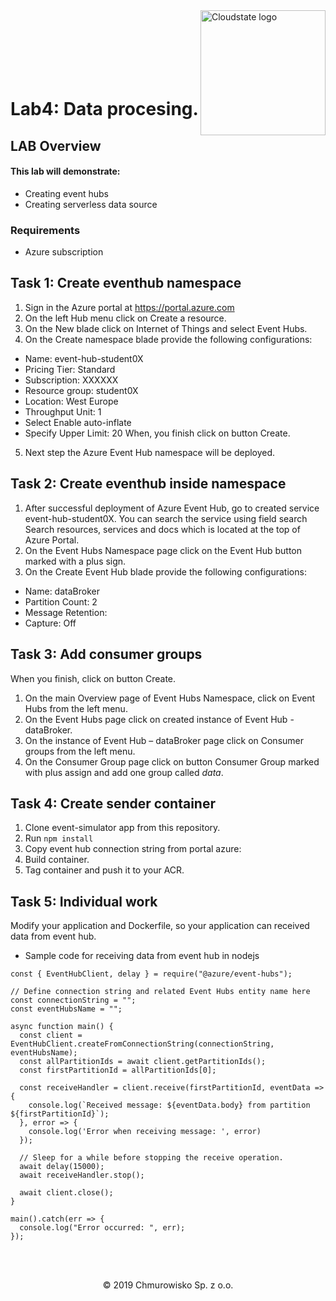 <img src="https://avatars1.githubusercontent.com/u/47143554?s=400&u=7c55eeec6479b4ff59df7cad452501a41635b0e4&v=4" alt="Cloudstate logo" width="200" align="right">
<br><br>
<br><br>
<br><br>

# Lab4: Data procesing.

## LAB Overview

#### This lab will demonstrate:
* Creating event hubs
* Creating serverless data source


### Requirements
* Azure subscription

## Task 1: Create eventhub namespace

1.	Sign in the Azure portal at
https://portal.azure.com
2.	On the left Hub menu click on Create a resource.
3.	On the New blade click on Internet of Things and select Event Hubs.
4.	On the Create namespace blade provide the following configurations:
* Name: event-hub-student0X
* Pricing Tier: Standard
* Subscription: XXXXXX
* Resource group: student0X
* Location: West Europe
* Throughput Unit: 1
* Select Enable auto-inflate
* Specify Upper Limit: 20
When, you finish click on button Create.
5.	Next step the Azure Event Hub namespace will be deployed.

## Task 2: Create eventhub inside namespace

1. After successful deployment of Azure Event Hub, go to created service event-hub-student0X. 
You can search the service using field search Search resources, services and docs which is located at the top of Azure Portal.
2.	On the Event Hubs Namespace page click on the Event Hub button marked with a plus sign. 
3.	On the Create Event Hub blade provide the following configurations:
* Name: dataBroker
* Partition Count: 2
* Message Retention: 
* Capture: Off

## Task 3: Add consumer groups
When you finish, click on button Create.
1. On the main Overview page of Event Hubs Namespace, click on Event Hubs from the left menu.
2. On the Event Hubs page click on created instance of Event Hub - dataBroker.
3. On the instance of Event Hub – dataBroker page click on Consumer groups from the left menu.
4. On the Consumer Group page click on button Consumer Group marked with plus assign and add one group called *data*.

## Task 4: Create sender container

1. Clone event-simulator app from this repository.
2. Run <code>npm install</code>
3. Copy event hub connection string from portal azure:
4. Build container.
5. Tag container and push it to your ACR.

## Task 5: Individual work
Modify your application and Dockerfile, so your application can received data from event hub.
* Sample code for receiving data from event hub in nodejs

```
const { EventHubClient, delay } = require("@azure/event-hubs");

// Define connection string and related Event Hubs entity name here
const connectionString = "";
const eventHubsName = "";

async function main() {
  const client = EventHubClient.createFromConnectionString(connectionString, eventHubsName);
  const allPartitionIds = await client.getPartitionIds();
  const firstPartitionId = allPartitionIds[0];

  const receiveHandler = client.receive(firstPartitionId, eventData => {
    console.log(`Received message: ${eventData.body} from partition ${firstPartitionId}`);
  }, error => {
    console.log('Error when receiving message: ', error)
  });

  // Sleep for a while before stopping the receive operation.
  await delay(15000);
  await receiveHandler.stop();

  await client.close();
}

main().catch(err => {
  console.log("Error occurred: ", err);
});
```
<br><br>

<center><p>&copy; 2019 Chmurowisko Sp. z o.o.<p></center>
